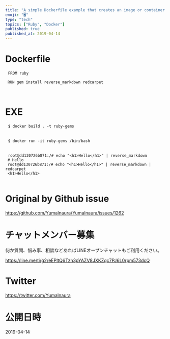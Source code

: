 ```yaml
---
title: "A simple Dockerfile example that creates an image or container with va"
emoji: "🖥"
type: "tech"
topics: ["Ruby", "Docker"]
published: true
published_at: 2019-04-14
---
```


<h1> Dockerfile </h1>

<pre> <code>FROM ruby 
 
 RUN gem install reverse_markdown redcarpet 
 
</code> </pre>

<h1> EXE </h1>

<pre> <code>$ docker build . -t ruby-gems 
</code> </pre>

<pre> <code>$ docker run -it ruby-gems /bin/bash 
</code> </pre>

<pre> <code>root@dd130726b871:/# echo &quot;&lt;h1&gt;Hello&lt;/h1&gt;&quot; | reverse_markdown 
 # Hello 
 root@dd130726b871:/# echo &quot;&lt;h1&gt;Hello&lt;/h1&gt;&quot; | reverse_markdown | redcarpet 
 &lt;h1&gt;Hello&lt;/h1&gt; 
</code> </pre>


# Original by Github issue

https://github.com/YumaInaura/YumaInaura/issues/1262








<!-- Update From Qiita API -->

# チャットメンバー募集


何か質問、悩み事、相談などあればLINEオープンチャットもご利用ください。

https://line.me/ti/g2/eEPltQ6Tzh3pYAZV8JXKZqc7PJ6L0rpm573dcQ





# Twitter


https://twitter.com/YumaInaura


<!-- Update From Qiita API -->



# 公開日時

2019-04-14
